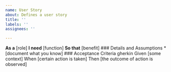 ```yaml
---
name: User Story
about: Defines a user story
title: ''
labels: ''
assignees: ''

---
```


**As a** [role]
    **I need** [function]
    **So that** [benefit]
    ### Details and Assumptions
        * [document what you know]
    ### Acceptance Criteria
        gherkin
        Given [some context]
        When [certain action is taken]
        Then [the outcome of action is observed]

